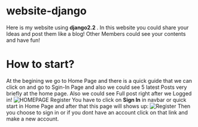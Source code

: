 # website-django
Here is my website using <strong> django2.2 </strong> . 
In this website you could share your Ideas and post them like a blog!
Other Members could see your contents and have fun!

# How to start?
At the begining we go to Home Page and there is a quick guide that we can click on and go to Sgin-In Page and also we could see 5 latest Posts very briefly at the home page.
Also we could see Full post right after we Logged in!
![HOMEPAGE](https://github.com/Niwgoat/website-django/blob/master/website/staticfiles/readme-Images/blog-1.png)
 Register
You have to click on <strong>Sign In</strong> in navbar or quick start in Home Page and after that this page will shows up:
![Register](https://github.com/Niwgoat/website-django/blob/master/website/staticfiles/readme-Images/blog-2.png)
Then you choose to sign in or if you dont have an account click on that link and make a new account.
